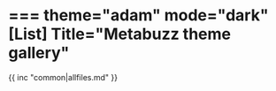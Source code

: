 ===
theme="adam"
mode="dark"
[List]
Title="Metabuzz theme gallery"
===

{{ inc "common|allfiles.md" }}


